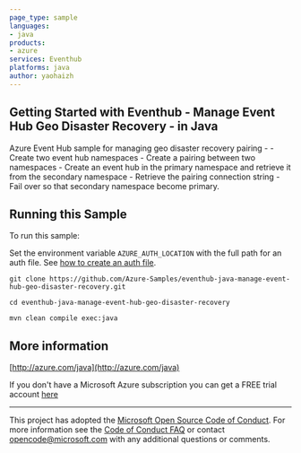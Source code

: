 ```yaml
---
page_type: sample
languages:
- java
products:
- azure
services: Eventhub
platforms: java
author: yaohaizh
---
```


## Getting Started with Eventhub - Manage Event Hub Geo Disaster Recovery - in Java ##


  Azure Event Hub sample for managing geo disaster recovery pairing -
    - Create two event hub namespaces
    - Create a pairing between two namespaces
    - Create an event hub in the primary namespace and retrieve it from the secondary namespace
    - Retrieve the pairing connection string
    - Fail over so that secondary namespace become primary.
 

## Running this Sample ##

To run this sample:

Set the environment variable `AZURE_AUTH_LOCATION` with the full path for an auth file. See [how to create an auth file](https://github.com/Azure/azure-libraries-for-java/blob/master/AUTH.md).

    git clone https://github.com/Azure-Samples/eventhub-java-manage-event-hub-geo-disaster-recovery.git

    cd eventhub-java-manage-event-hub-geo-disaster-recovery

    mvn clean compile exec:java

## More information ##

[http://azure.com/java](http://azure.com/java)

If you don't have a Microsoft Azure subscription you can get a FREE trial account [here](http://go.microsoft.com/fwlink/?LinkId=330212)

---

This project has adopted the [Microsoft Open Source Code of Conduct](https://opensource.microsoft.com/codeofconduct/). For more information see the [Code of Conduct FAQ](https://opensource.microsoft.com/codeofconduct/faq/) or contact [opencode@microsoft.com](mailto:opencode@microsoft.com) with any additional questions or comments.